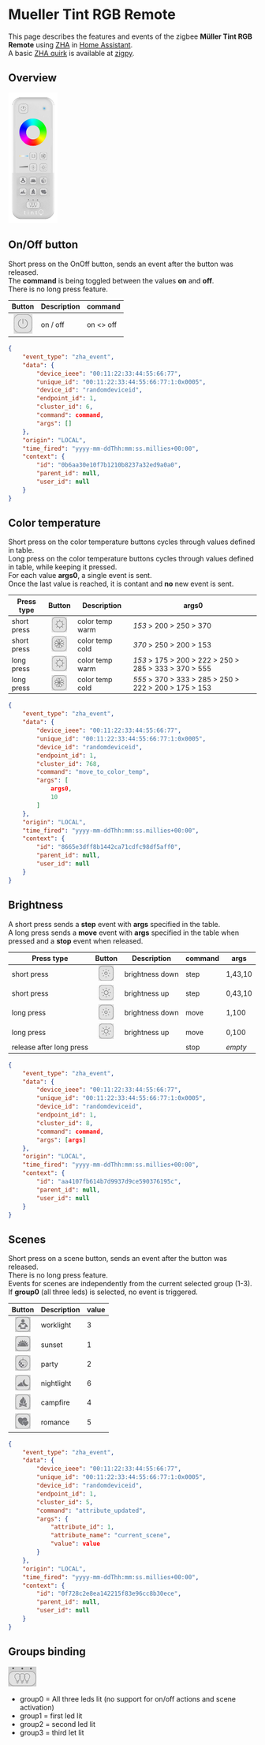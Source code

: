 # Mueller Tint RGB Remote

This page describes the features and events of the zigbee **Müller Tint RGB Remote** using [ZHA](https://www.home-assistant.io/integrations/zha/) in [Home Assistant](https://www.home-assistant.io/).  
A basic [ZHA quirk](https://github.com/zigpy/zha-device-handlers/tree/dev/zhaquirks/mli) is available at [zigpy](https://github.com/zigpy/zigpy).

Overview
--------

<img src="/assets/Muller_Licht_404011.jpg" alt="Mueller Remote" width="100"/>

On/Off button
--------
Short press on the OnOff button, sends an event after the button was released.  
The **command** is being toggled between the values **on** and **off**.  
There is no long press feature.  

| Button | Description | command |
| :---: | --- | --- |
| ![button_on_off](/assets/button_on_off.png)  | on / off | on <> off |

```json
{
    "event_type": "zha_event",
    "data": {
        "device_ieee": "00:11:22:33:44:55:66:77",
        "unique_id": "00:11:22:33:44:55:66:77:1:0x0005",
        "device_id": "randomdeviceid",
        "endpoint_id": 1,
        "cluster_id": 6,
        "command": command,
        "args": []
    },
    "origin": "LOCAL",
    "time_fired": "yyyy-mm-ddThh:mm:ss.millies+00:00",
    "context": {
        "id": "0b6aa30e10f7b1210b8237a32ed9a0a0",
        "parent_id": null,
        "user_id": null
    }
}
```


Color temperature
--------
Short press on the color temperature buttons cycles through values defined in table.  
Long press on the color temperature buttons cycles through values defined in table, while keeping it pressed.  
For each value **args0**, a single event is sent.  
Once the last value is reached, it is contant and **no** new event is sent.  

| Press type | Button | Description | args0 |
| --- | :---: | --- | --- |
| short press | ![button_color_temp_warm](/assets/button_color_temp_warm.png)  | color temp warm | *153* > 200 > 250 > 370 |
| short press | ![button_color_temp_cold](/assets/button_color_temp_cold.png)  | color temp cold | *370* > 250 > 200 > 153 |
| long press | ![button_color_temp_warm](/assets/button_color_temp_warm.png)  | color temp warm | *153* > 175 > 200 > 222 > 250 > 285 > 333 > 370 > 555 |
| long press | ![button_color_temp_cold](/assets/button_color_temp_cold.png)  | color temp cold | *555* > 370 > 333 > 285 > 250 > 222 > 200 > 175 > 153 |

```json
{
    "event_type": "zha_event",
    "data": {
        "device_ieee": "00:11:22:33:44:55:66:77",
        "unique_id": "00:11:22:33:44:55:66:77:1:0x0005",
        "device_id": "randomdeviceid",
        "endpoint_id": 1,
        "cluster_id": 768,
        "command": "move_to_color_temp",
        "args": [
            args0,
            10
        ]
    },
    "origin": "LOCAL",
    "time_fired": "yyyy-mm-ddThh:mm:ss.millies+00:00",
    "context": {
        "id": "8665e3dff8b1442ca71cdfc98df5aff0",
        "parent_id": null,
        "user_id": null
    }
}
```


Brightness
--------
A short press sends a **step** event with **args** specified in the table.  
A long press sends a **move** event with **args** specified in the table when pressed and a **stop** event when released.

| Press type | Button | Description | command | args |
| --- | :---: | --- | --- | --- |
| short press | ![button_brightness_down](/assets/button_brightness_down.png)  | brightness down | step | 1,43,10 |
| short press | ![button_brightness_up](/assets/button_brightness_up.png)  | brightness up | step | 0,43,10 |
| long press | ![button_brightness_down](/assets/button_brightness_down.png)  | brightness down | move | 1,100 |
| long press | ![button_brightness_up](/assets/button_brightness_up.png)  | brightness up | move | 0,100 |
| release after long press |  |  | stop | *empty* |

```json
{
    "event_type": "zha_event",
    "data": {
        "device_ieee": "00:11:22:33:44:55:66:77",
        "unique_id": "00:11:22:33:44:55:66:77:1:0x0005",
        "device_id": "randomdeviceid",
        "endpoint_id": 1,
        "cluster_id": 8,
        "command": command,
        "args": [args]
    },
    "origin": "LOCAL",
    "time_fired": "yyyy-mm-ddThh:mm:ss.millies+00:00",
    "context": {
        "id": "aa4107fb614b7d9937d9ce590376195c",
        "parent_id": null,
        "user_id": null
    }
}
```


Scenes
--------
Short press on a scene button, sends an event after the button was released.  
There is no long press feature.  
Events for scenes are independently from the current selected group (1-3).  
If **group0** (all three leds) is selected, no event is triggered.

| Button | Description | value |
| :---: | --- | --- |
| ![button_scene_worklight](/assets/button_scene_worklight.png)  | worklight | 3 |
| ![button_scene_sunset](/assets/button_scene_sunset.png)  | sunset | 1 |
| ![button_scene_party](/assets/button_scene_party.png)  | party | 2 |
| ![button_scene_nightlight](/assets/button_scene_nightlight.png)  | nightlight | 6 | 
| ![button_scene_campfire](/assets/button_scene_campfire.png)  | campfire | 4 |
| ![button_scene_romance](/assets/button_scene_romance.png)  | romance | 5 |

```json
{
    "event_type": "zha_event",
    "data": {
        "device_ieee": "00:11:22:33:44:55:66:77",
        "unique_id": "00:11:22:33:44:55:66:77:1:0x0005",
        "device_id": "randomdeviceid",
        "endpoint_id": 1,
        "cluster_id": 5,
        "command": "attribute_updated",
        "args": {
            "attribute_id": 1,
            "attribute_name": "current_scene",
            "value": value
        }
    },
    "origin": "LOCAL",
    "time_fired": "yyyy-mm-ddThh:mm:ss.millies+00:00",
    "context": {
        "id": "0f728c2e8ea142215f83e96cc8b30ece",
        "parent_id": null,
        "user_id": null
    }
}
```

Groups binding
--------------
![button_group_selection](/assets/button_group_selection.png)
-   group0 = All three leds lit (no support for on/off actions and scene activation)
-   group1 = first led lit
-   group2 = second led lit
-   group3 = third let lit


